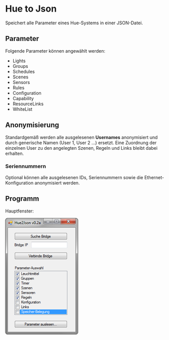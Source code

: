 # Hue to Json
Speichert alle Parameter eines Hue-Systems in einer JSON-Datei.

## Parameter
Folgende Parameter können angewählt werden:

* Lights
* Groups
* Schedules
* Scenes
* Sensors
* Rules
* Configuration
* Capability
* ResourceLinks
* WhiteList

## Anonymisierung
Standardgemäß werden alle ausgelesenen __Usernames__ anonymisiert und durch generische Namen (User 1, User 2 ...) ersetzt. Eine Zuordnung der einzelnen User zu den angelegten Szenen, Regeln und Links bleibt dabei erhalten.

### Seriennummern
Optional können alle ausgelesenen IDs, Seriennummern sowie die Ethernet-Konfiguration anonymisiert werden.

## Programm
Hauptfenster:

![MainView 0.2a - Screenshot][MainView_0_1a]

[MainView_0_1a]: docu/img/MainView_0.2a.png "MainView 0.2a - Screenshot"
